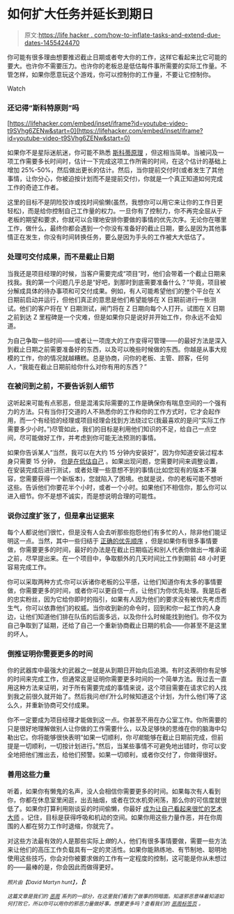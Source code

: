# 如何扩大任务并延长到期日

> 原文:[https://life hacker . com/how-to-inflate-tasks-and-extend-due-dates-1455424470](https://lifehacker.com/how-to-inflate-tasks-and-extend-due-dates-1455424470)

你可能有很多理由想要推迟截止日期或者夸大你的工作，这样它看起来比它可能的要大。也许你不需要压力。也许你的老板总是低估每件事所需要的实际工作量。不管怎样，如果你愿意玩这个游戏，你可以控制你的工作量，不要让它控制你。

Watch

### 还记得“斯科特原则”吗

 [https://lifehacker.com/embed/inset/iframe?id=youtube-video-t9SVhg6ZENw&start=0](https://lifehacker.com/embed/inset/iframe?id=youtube-video-t9SVhg6ZENw&start=0) 

如果你不是星际迷航迷，你可能不熟悉 [斯科蒂原理](http://www.urbandictionary.com/define.php?term=Scotty%20Principle) ，但这相当简单。当被问及一项工作需要多长时间时，估计一下完成这项工作所需的时间，在这个估计的基础上增加 25%-50%，然后做出更长的估计。然后，当你提前交付时(或者发生了其他事情，让你分心，你被迫按计划而不是提前交付)，你就是一个真正知道如何完成工作的奇迹工作者。

这里的目标不是阴险狡诈或找时间偷懒(虽然，我想你可以用它来让你的工作日更轻松)，而是给你控制自己工作量的权力。一旦你有了控制力，你不再完全屈从于老板的期望和要求，你就可以合理地安排你要做的事情的优先次序。无论你在哪里工作，做什么，最终你都会遇到一个你没有准备好的截止日期，要么是因为其他事情正在发生，你没有时间转换任务，要么是因为手头的工作被大大低估了。

### 处理可交付成果，而不是截止日期

当我还是项目经理的时候，当客户需要完成“项目”时，他们会带着一个截止日期来找我。我的第一个问题几乎总是“好吧，到那时到底需要准备什么？”毕竟，项目被分解成具体的待办事项和可交付成果。例如，有人可能希望他们的整个平台在 X 日期前启动并运行，但他们真正的意思是他们希望能够在 X 日期前进行一些测试。他们的客户将在 Y 日期测试，闸门将在 Z 日期向每个人打开。试图在 X 日期之前到达 Z 里程碑是一个灾难，但是如果你只是说好并开始工作，你永远不会知道。

为自己争取一些时间——或者让一项庞大的工作变得可管理——的最好方法是深入到截止日期之前需要准备好的东西，以及可以晚些时候做的东西。你越是从事大规模的工作，你的情况就越糟糕。总是协商，问你的老板、主管、顾客，任何人，“我能在截止日期前给你什么对你有用的东西？”

### 在被问到之前，不要告诉别人细节

这听起来可能有点邪恶，但是混淆实际需要的工作是确保你有喘息空间的一个强有力的方法。只有当你打交道的人不熟悉你的工作和你的工作方式时，它才会起作用，而一个有经验的经理或项目经理会找到方法绕过它(我最喜欢的是问“实际工作需要多少小时。”)尽管如此，我们的目标是利用他们知识的不足，给自己一点空间，尽可能做好工作，并考虑到你可能无法预测的事情。

如果你告诉某人“当然，我可以在大约 15 分钟内安装好”，因为你知道安装过程本身只需要 15 分钟， [你是在低估自己](http://www.youtube.com/watch?v=8xRqXYsksFg) 。如果出现问题，您需要时间来调整设置，在安装完成后进行测试，或者处理一些意想不到的事情(比如您现有的版本不兼容，您需要获得一个新版本)，您就陷入了困境。也就是说，你的老板可能不想听这些。告诉他们你要花半个小时，或者一个小时。如果他们不相信你，那么你可以进入细节。你不是想不诚实，而是想说明合理的可能性。

### 说你过度扩张了，但是拿出证据来

每个人都说他们很忙，但是没有人会去听那些抱怨他们有多忙的人，除非他们能证明这一点。当然，其中一些归结于 [正确的优先顺序](https://lifehacker.com/how-to-prioritize-when-everything-is-important-5877111) ，但是如果你有很多事情要做，你需要更多的时间，最好的办法是在截止日期临近和别人代表你做出一堆承诺之前，尽早提出来。在一个项目中，争取额外的几天时间比工作到期前 48 小时更容易完成工作。

你可以采取两种方式:你可以诉诸你老板的公平感，让他们知道你有太多的事情要做，你需要更多的时间，或者你可以更自信一点，让他们为你优先处理。我是后者的忠实粉丝，因为它给你即时的指引，如果有人因为他们的要求没有被优先考虑而生气，你可以依靠他们的权威。当你收到新的命令时，回到和你一起工作的人身边，让他们知道他们排在队伍的后面多远，以及你什么时候能找到他们。你不仅为自己争取到了延期，还给了自己一个重新协商截止日期的机会——你甚至不是这里的坏人。

### 倒推证明你需要更多的时间

你的武器库中最强大的武器之一就是从到期日开始向后追溯。有时这表明你有足够的时间来完成工作，但通常这是证明你需要更多时间的一个简单方法。我过去一直用这种方法来证明，对于所有需要完成的事情来说，这个项目需要在请求它的人找到我之前很久就开始了。然后我问*他们*什么时候知道这个计划，为什么他们等了这么久，并重新协商可交付成果。

你不一定要成为项目经理才能做到这一点。你甚至不用在办公室工作。你所需要的只是很好地理解做别人让你做的工作需要什么，以及足够快的思维在你的脑海中勾勒出它。你将能够很快表明“如果一切顺利，你*可能*能够在截止日期前完成，但前提是一切顺利，一切按计划进行。”然后，当某些事情不可避免地出错时，你可以安全地把他们推出去，给他们预警。如果一切顺利，或者你交付了，你做得很好。

### 善用这些力量

听着，如果你有懒鬼的名声，没人会相信你需要更多的时间。如果每次有人看到你，你都在休息室里闲逛，出去抽烟，或者在饮水机旁闲荡，那么你的可信度就很低了。如果你打算利用刚谈妥的时间偷懒，你最好 [成为让自己看起来很忙的艺术大师](https://lifehacker.com/how-to-master-the-art-of-looking-busy-5952456) 。记住，目标是获得呼吸和机动的空间。如果你用这些力量作恶，并在你周围的人都在努力工作时退缩，你就完了。

对这些方法最有效的人是那些实际上*做*的人，他们有很多事情要做，需要一些方法来让他们的高压工作负载具有一定的灵活性。如果你能熟练地、有节制地、聪明地使用这些技巧，你会对你被要求做的工作有一定程度的控制，这可能是你从未想过的——最棒的是，你会因此而做得更好。

<small>*照片由*</small><small>*【David Martyn hunt】*</small>*，【t*

*<small>这篇文章是我们的</small>* [*<small>恶周</small>*](https://lifehacker.com/welcome-to-lifehackers-fourth-annual-evil-week-1453143089) *<small>系列的一部分，在这里我们看到了做事的阴暗面。知道邪恶意味着知道如何打败它，所以你可以用你的邪恶力量做好事。想要更多吗？查看我们的</small>* [*<small>恶周标签页</small>*](http://lifehacker.com/tag/evilweek) *<small>。</small>*
